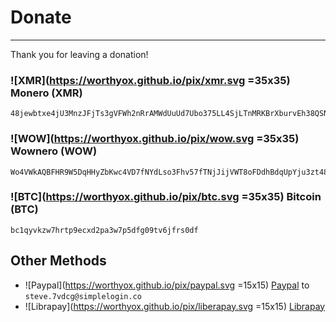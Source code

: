 # Donate

---

Thank you for leaving a donation!


### ![XMR](https://worthyox.github.io/pix/xmr.svg =35x35) Monero (XMR)

```
48jewbtxe4jU3MnzJFjTs3gVFWh2nRrAMWdUuUd7Ubo375LL4SjLTnMRKBrXburvEh38QSNLrJy3EateykVCypnm6gcT9bh
```


### ![WOW](https://worthyox.github.io/pix/wow.svg =35x35) Wownero (WOW)

```
Wo4VWkAQBFHR9W5DqHHyZbKwc4VD7fNYdLso3Fhv57fTNjJijVWT8oFDdhBdqUpYju3zt48cYvMHCJhWnyczzpup1SCBi2FMu
```


### ![BTC](https://worthyox.github.io/pix/btc.svg =35x35) Bitcoin (BTC)

```
bc1qyvkzw7hrtp9ecxd2pa3w7p5dfg09tv6jfrs0df
```


## Other Methods

- ![Paypal](https://worthyox.github.io/pix/paypal.svg =15x15) [Paypal](https://www.paypal.com/paypalme/worthyox) to `steve.7vdcg@simplelogin.co`
- ![Librapay](https://worthyox.github.io/pix/liberapay.svg =15x15) [Librapay](https://liberapay.com/worthyox/)
